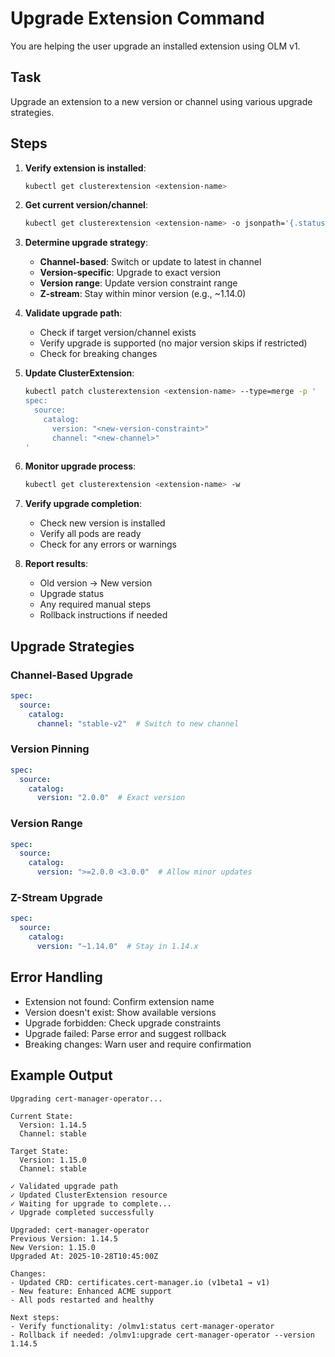 # Upgrade Extension Command

You are helping the user upgrade an installed extension using OLM v1.

## Task

Upgrade an extension to a new version or channel using various upgrade strategies.

## Steps

1. **Verify extension is installed**:
   ```bash
   kubectl get clusterextension <extension-name>
   ```

2. **Get current version/channel**:
   ```bash
   kubectl get clusterextension <extension-name> -o jsonpath='{.status.resolution}'
   ```

3. **Determine upgrade strategy**:
   - **Channel-based**: Switch or update to latest in channel
   - **Version-specific**: Upgrade to exact version
   - **Version range**: Update version constraint range
   - **Z-stream**: Stay within minor version (e.g., ~1.14.0)

4. **Validate upgrade path**:
   - Check if target version/channel exists
   - Verify upgrade is supported (no major version skips if restricted)
   - Check for breaking changes

5. **Update ClusterExtension**:
   ```bash
   kubectl patch clusterextension <extension-name> --type=merge -p '
   spec:
     source:
       catalog:
         version: "<new-version-constraint>"
         channel: "<new-channel>"
   '
   ```

6. **Monitor upgrade process**:
   ```bash
   kubectl get clusterextension <extension-name> -w
   ```

7. **Verify upgrade completion**:
   - Check new version is installed
   - Verify all pods are ready
   - Check for any errors or warnings

8. **Report results**:
   - Old version → New version
   - Upgrade status
   - Any required manual steps
   - Rollback instructions if needed

## Upgrade Strategies

### Channel-Based Upgrade
```yaml
spec:
  source:
    catalog:
      channel: "stable-v2"  # Switch to new channel
```

### Version Pinning
```yaml
spec:
  source:
    catalog:
      version: "2.0.0"  # Exact version
```

### Version Range
```yaml
spec:
  source:
    catalog:
      version: ">=2.0.0 <3.0.0"  # Allow minor updates
```

### Z-Stream Upgrade
```yaml
spec:
  source:
    catalog:
      version: "~1.14.0"  # Stay in 1.14.x
```

## Error Handling

- Extension not found: Confirm extension name
- Version doesn't exist: Show available versions
- Upgrade forbidden: Check upgrade constraints
- Upgrade failed: Parse error and suggest rollback
- Breaking changes: Warn user and require confirmation

## Example Output

```
Upgrading cert-manager-operator...

Current State:
  Version: 1.14.5
  Channel: stable

Target State:
  Version: 1.15.0
  Channel: stable

✓ Validated upgrade path
✓ Updated ClusterExtension resource
✓ Waiting for upgrade to complete...
✓ Upgrade completed successfully

Upgraded: cert-manager-operator
Previous Version: 1.14.5
New Version: 1.15.0
Upgraded At: 2025-10-28T10:45:00Z

Changes:
- Updated CRD: certificates.cert-manager.io (v1beta1 → v1)
- New feature: Enhanced ACME support
- All pods restarted and healthy

Next steps:
- Verify functionality: /olmv1:status cert-manager-operator
- Rollback if needed: /olmv1:upgrade cert-manager-operator --version 1.14.5
```
